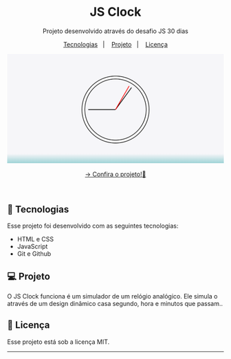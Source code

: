 <h1 align="center">JS Clock</h1>

<p align="center">
Projeto desenvolvido através do desafio JS 30 dias <br/>
</p>

<p align="center">
  <a href="#-tecnologias">Tecnologias</a>&nbsp;&nbsp;&nbsp;|&nbsp;&nbsp;&nbsp;
  <a href="#-projeto">Projeto</a>&nbsp;&nbsp;&nbsp;|&nbsp;&nbsp;&nbsp;
  <a href="#-licença">Licença</a>
</p>

<p align="center">
  <img alt="License" src="./assets/js-clock-done.png">
</p>

<p align="center">
  <a href="https://02-jsclock.vercel.app/" target="_blank">→ Confira o projeto!🔴</a>
</p>

<br>

## 🚀 Tecnologias

Esse projeto foi desenvolvido com as seguintes tecnologias:

-   HTML e CSS
-   JavaScript
-   Git e Github

## 💻 Projeto

O JS Clock funciona é um simulador de um relógio analógico. Ele simula o através de um design dinâmico casa segundo, hora e minutos que passam..

## 🔘 Licença

Esse projeto está sob a licença MIT.

---
